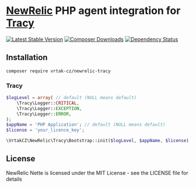 # [NewRelic](http://newrelic.com) PHP agent integration for [Tracy](http://tracy.nette.org)

[![Latest Stable Version](https://poser.pugx.org/Vrtak-CZ/NewRelic-Tracy/version.png)](https://packagist.org/packages/nella/simple-hash-authenticator)
[![Composer Downloads](https://poser.pugx.org/Vrtak-CZ/NewRelic-Tracy/d/total.png)](https://packagist.org/packages/vrtak-cz/newrelic-tracy)
[![Dependency Status](https://www.versioneye.com/user/projects/540228ffeab62a956f00008f/badge.svg?style=flat)](https://www.versioneye.com/user/projects/540228ffeab62a956f00008f)

## Installation

```
composer require vrtak-cz/newrelic-tracy
```

### Tracy

```php
$logLevel = array( // default (NULL means default)
    \Tracy\Logger::CRITICAL,
    \Tracy\Logger::EXCEPTION,
    \Tracy\Logger::ERROR,
);
$appName = 'PHP Application'; // default (NULL means default)
$license = 'your_licence_key';

\VrtakCZ\NewRelic\Tracy\Bootstrap::init($logLevel, $appName, $license); // all parameters are optional
```

## License
NewRelic Nette is licensed under the MIT License - see the LICENSE file for details
